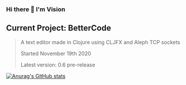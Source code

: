 ### Hi there 👋 I'm Vision

## Current Project: BetterCode
> A text editor made in Clojure using CLJFX and Aleph TCP sockets
> 
> Started November 19th 2020
> 
> Latest version: 0.6 pre-release

[![Anurag's GitHub stats](https://github-readme-stats.vercel.app/api?username=vision-05)](https://github.com/anuraghazra/github-readme-stats)
